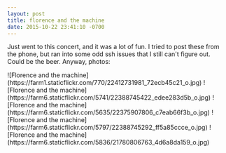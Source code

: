 ```yaml
---
layout: post
title: florence and the machine
date: 2015-10-22 23:41:10 -0700
---
```


Just went to this concert, and it was a lot of fun. I tried to post these from the phone, but ran into some odd ssh issues that I still can't figure out. Could be the beer. Anyway, photos:

<span style="display:block;" class="center">
  ![Florence and the machine](https://farm1.staticflickr.com/770/22412731981_72ecb45c21_o.jpg)
  ![Florence and the machine](https://farm6.staticflickr.com/5741/22388745422_edee283d5b_o.jpg)
  ![Florence and the machine](https://farm6.staticflickr.com/5635/22375907806_c7eab66f3b_o.jpg)
  ![Florence and the machine](https://farm6.staticflickr.com/5797/22388745292_ff5a85ccce_o.jpg)
  ![Florence and the machine](https://farm6.staticflickr.com/5836/21780806763_4d6a8da159_o.jpg)
</span>
